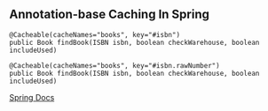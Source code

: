 ## Annotation-base Caching In Spring
```
@Cacheable(cacheNames="books", key="#isbn")
public Book findBook(ISBN isbn, boolean checkWarehouse, boolean includeUsed)

@Cacheable(cacheNames="books", key="#isbn.rawNumber")
public Book findBook(ISBN isbn, boolean checkWarehouse, boolean includeUsed)
```
[Spring Docs](https://docs.spring.io/spring-framework/reference/integration/cache/annotations.html)